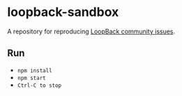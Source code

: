 # loopback-sandbox

A repository for reproducing [LoopBack community issues][wiki-issues].

## Run
- `npm install`
- `npm start`
- `Ctrl-C to stop`

[wiki-issues]: https://github.com/strongloop/loopback/wiki/Reporting-issues
